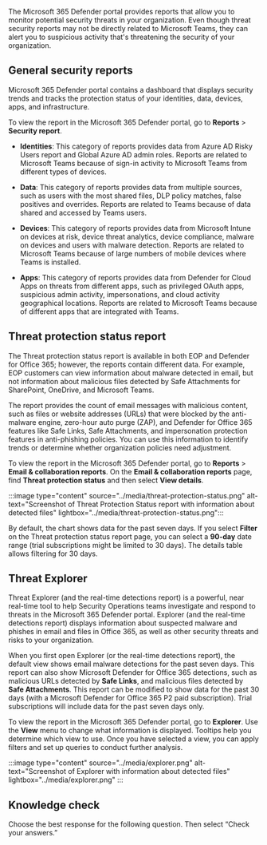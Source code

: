 The Microsoft 365 Defender portal provides reports that allow you to monitor potential security threats in your organization. Even though threat security reports may not be directly related to Microsoft Teams, they can alert you to suspicious activity that's threatening the security of your organization.

## General security reports

Microsoft 365 Defender portal contains a dashboard that displays security trends and tracks the protection status of your identities, data, devices, apps, and infrastructure.

To view the report in the Microsoft 365 Defender portal, go to **Reports** > **Security report**.

- **Identities**: This category of reports provides data from Azure AD Risky Users report and Global Azure AD admin roles. Reports are related to Microsoft Teams because of sign-in activity to Microsoft Teams from different types of devices.  

- **Data**: This category of reports provides data from multiple sources, such as users with the most shared files, DLP policy matches, false positives and overrides. Reports are related to Teams because of data shared and accessed by Teams users.  

- **Devices**: This category of reports provides data from Microsoft Intune on devices at risk, device threat analytics, device compliance, malware on devices and users with malware detection. Reports are related to Microsoft Teams because of large numbers of mobile devices where Teams is installed.  

- **Apps**: This category of reports provides data from Defender for Cloud Apps on threats from different apps, such as privileged OAuth apps, suspicious admin activity, impersonations, and cloud activity geographical locations. Reports are related to Microsoft Teams because of different apps that are integrated with Teams.

## Threat protection status report

The Threat protection status report is available in both EOP and Defender for Office 365; however, the reports contain different data. For example, EOP customers can view information about malware detected in email, but not information about malicious files detected by Safe Attachments for SharePoint, OneDrive, and Microsoft Teams.

The report provides the count of email messages with malicious content, such as files or website addresses (URLs) that were blocked by the anti-malware engine, zero-hour auto purge (ZAP), and Defender for Office 365 features like Safe Links, Safe Attachments, and impersonation protection features in anti-phishing policies. You can use this information to identify trends or determine whether organization policies need adjustment.

To view the report in the Microsoft 365 Defender portal, go to **Reports** > **Email & collaboration reports**. On the **Email & collaboration reports** page, find **Threat protection status** and then select **View details**.

:::image type="content" source="../media/threat-protection-status.png" alt-text="Screenshot of Threat Protection Status report with information about detected files" lightbox="../media/threat-protection-status.png":::

By default, the chart shows data for the past seven days. If you select **Filter** on the Threat protection status report page, you can select a **90-day** date range (trial subscriptions might be limited to 30 days). The details table allows filtering for 30 days.

## Threat Explorer

Threat Explorer (and the real-time detections report) is a powerful, near real-time tool to help Security Operations teams investigate and respond to threats in the Microsoft 365 Defender portal. Explorer (and the real-time detections report) displays information about suspected malware and phishes in email and files in Office 365, as well as other security threats and risks to your organization.

When you first open Explorer (or the real-time detections report), the default view shows email malware detections for the past seven days. This report can also show Microsoft Defender for Office 365 detections, such as malicious URLs detected by **Safe Links**, and malicious files detected by **Safe Attachments**. This report can be modified to show data for the past 30 days (with a Microsoft Defender for Office 365 P2 paid subscription). Trial subscriptions will include data for the past seven days only.

To view the report in the Microsoft 365 Defender portal, go to **Explorer**. Use the **View** menu to change what information is displayed. Tooltips help you determine which view to use. Once you have selected a view, you can apply filters and set up queries to conduct further analysis.

:::image type="content" source="../media/explorer.png" alt-text="Screenshot of Explorer with information about detected files" lightbox="../media/explorer.png" :::

## Knowledge check

Choose the best response for the following question. Then select “Check your answers.”
